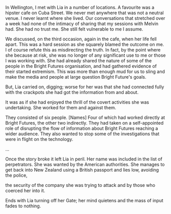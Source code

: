 In Wellington, I met with Lia in a number of locations. A favourite was a hipster cafe on Cuba Street. We never met anywhere that was not a neutral venue. I never learnt where she lived. Our conversations that stretched over a week had none of the intimacy of sharing that my sessions with Melvin had. She had no trust me. She still felt vulnerable to me I assume.

We discussed, on the third occasion, again in the cafe, when her life fell apart. This was a hard session as she squarely blamed the outcome on me. I of course refute this as misdirecting the truth. In fact, by the point where she because at risk, she was no longer of any significant use to me or those I was working with. She had already shared the nature of some of the people in the Bright Futures organisation, and had gathered evidence of their started extremism. This was more than enough mud for us to sling and make the media and people at large question Bright Future's goals.

But, Lia carried on, digging; worse for her was that she had connected fully with the crackpots she had got the information from and about.

It was as if she had enjoyed the thrill of the covert activities she was undertaking. She worked for them and against them.

They consisted of six people. [Names] Four of which had worked directly at Bright Futures, the other two indirectly. They had taken on a self-appointed role of disrupting the flow of information about Bright Futures reaching a wider audience. They also wanted to stop some of the investigations that were in flight on the technology.

...

Once the story broke it left Lia in peril. Her name was included in the list of perpetrators. She was wanted by the American authorities. She manages to get back into New Zealand using a British passport and lies low, avoiding the police,

the security of the company she was trying to attack and by those who coerced her into it.

Ends with Lia turning off her Gate; her mind quietens and the mass of input fades to nothing.
